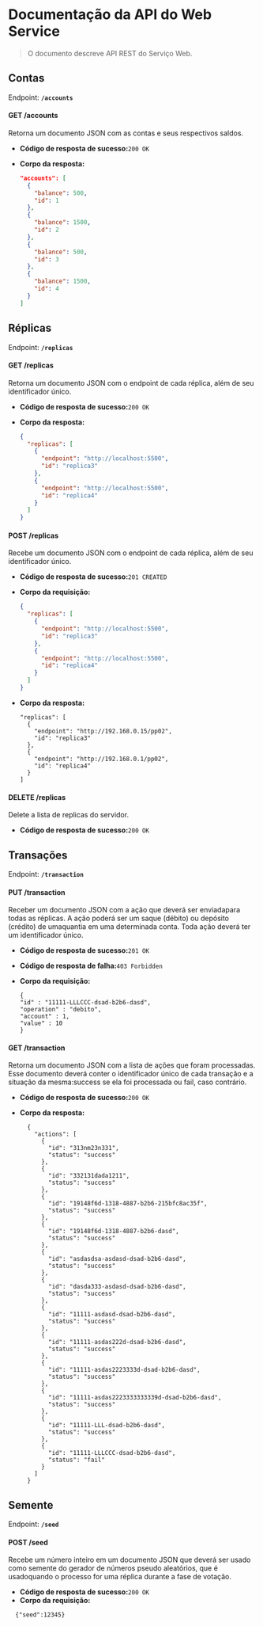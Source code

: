 # Documentação da API do Web Service

> O documento descreve API REST do Serviço Web. 


## Contas

Endpoint: **`/accounts`**


#### GET /accounts
Retorna um documento JSON com as contas e seus respectivos saldos.

* **Código  de resposta de sucesso:**`200 OK`

* **Corpo da resposta:**

  ```json
  "accounts": [
    {
      "balance": 500,
      "id": 1
    },
    {
      "balance": 1500,
      "id": 2
    },
    {
      "balance": 500,
      "id": 3
    },
    {
      "balance": 1500,
      "id": 4
    }
  ]

## Réplicas

Endpoint: **`/replicas`**

#### GET /replicas
Retorna um documento JSON com o endpoint de cada réplica, além de seu identificador único.

* **Código  de resposta de sucesso:**`200 OK`

* **Corpo da resposta:**

  ```json
  {
    "replicas": [
      {
        "endpoint": "http://localhost:5500",
        "id": "replica3"
      },
      {
        "endpoint": "http://localhost:5500",
        "id": "replica4"
      }
    ]
  }

#### POST /replicas
Recebe um documento JSON com o endpoint de cada réplica, além de seu identificador único.
* **Código  de resposta de sucesso:**`201 CREATED`

* **Corpo da requisição:**

  ```json
  {
    "replicas": [
      {
        "endpoint": "http://localhost:5500",
        "id": "replica3"
      },
      {
        "endpoint": "http://localhost:5500",
        "id": "replica4"
      }
    ]
  }


* **Corpo da resposta:**

  ```json{
  "replicas": [
    {
      "endpoint": "http://192.168.0.15/pp02",
      "id": "replica3"
    },
    {
      "endpoint": "http://192.168.0.1/pp02",
      "id": "replica4"
    }
  ]
  
#### DELETE /replicas
Delete a lista de replicas do servidor.
* **Código  de resposta de sucesso:**`200 OK`

## Transações

Endpoint: **`/transaction`**

#### PUT /transaction
Receber um documento JSON com a ação que deverá ser enviadapara todas as réplicas. A ação poderá ser um saque (débito) ou depósito (crédito) de umaquantia em uma determinada conta. Toda ação deverá ter um identificador único.
* **Código  de resposta de sucesso:**`201 OK`
* **Código  de resposta de falha:**`403 Forbidden`

* **Corpo da requisição:**

  ```json{
  {
  "id" : "11111-LLLCCC-dsad-b2b6-dasd",
  "operation" : "debito",
  "account" : 1,
  "value" : 10
  }

#### GET /transaction
Retorna um documento JSON com a lista de ações que foram processadas. Esse documento deverá conter o identificador único de cada transação e a situação da mesma:success se ela foi processada ou fail, caso contrário.
* **Código  de resposta de sucesso:**`200 OK`

* **Corpo da resposta:**
  ```json{
    {
      "actions": [
        {
          "id": "313nm23n331",
          "status": "success"
        },
        {
          "id": "332131dada1211",
          "status": "success"
        },
        {
          "id": "19148f6d-1318-4887-b2b6-215bfc8ac35f",
          "status": "success"
        },
        {
          "id": "19148f6d-1318-4887-b2b6-dasd",
          "status": "success"
        },
        {
          "id": "asdasdsa-asdasd-dsad-b2b6-dasd",
          "status": "success"
        },
        {
          "id": "dasda333-asdasd-dsad-b2b6-dasd",
          "status": "success"
        },
        {
          "id": "11111-asdasd-dsad-b2b6-dasd",
          "status": "success"
        },
        {
          "id": "11111-asdas222d-dsad-b2b6-dasd",
          "status": "success"
        },
        {
          "id": "11111-asdas2223333d-dsad-b2b6-dasd",
          "status": "success"
        },
        {
          "id": "11111-asdas2223333333339d-dsad-b2b6-dasd",
          "status": "success"
        },
        {
          "id": "11111-LLL-dsad-b2b6-dasd",
          "status": "success"
        },
        {
          "id": "11111-LLLCCC-dsad-b2b6-dasd",
          "status": "fail"
        }
      ]
    }

## Semente

Endpoint: **`/seed`**

#### POST /seed
Recebe um  número  inteiro  em  um  documento  JSON  que deverá ser usado como semente do gerador de números pseudo aleatórios, que é usadoquando o processo for uma réplica durante a fase de votação.
* **Código  de resposta de sucesso:**`200 OK`
* **Corpo da requisição:**
```json{
  {"seed":12345}



